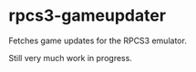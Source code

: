 # rpcs3-gameupdater

Fetches game updates for the RPCS3 emulator. 

Still very much work in progress.
